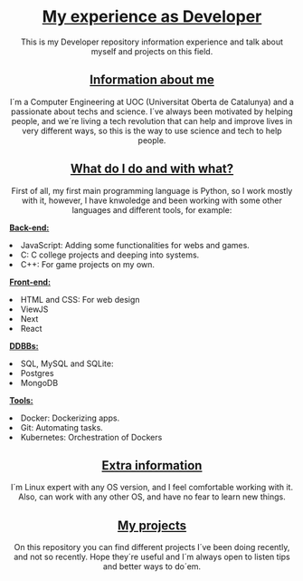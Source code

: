 <div align="center">
<h1>
    <b>
        <u>My experience as Developer</u>
    </b>
</h1>
<p>
    This is my Developer repository information experience and talk about myself and projects on this field.
</p>

<h2>
    <b>
        <u>
            Information about me
        </u>
    </b>
</h2>

<p>
    I´m a Computer Engineering at UOC (Universitat Oberta de Catalunya) and a passionate about techs and science.
    I´ve always been motivated by helping people, and we´re living a tech revolution that can help and improve
    lives in very different ways, so this is the way to use science and tech to help people.
</p>
    <h2>
        <b>
            <u>
                What do I do and with what?
            </u>
        </b>
    </h2>
<p>
    First of all, my first main programming language is Python, so I
    work mostly with it, however, I have knwoledge and been working with some other languages and different tools, for example:
    <p align="left">
        <b>
            <u>
                Back-end:
            </u>
        </b>
        <p>
            <li align="left">JavaScript: Adding some functionalities for webs and games.
            <li align="left">C: C college projects and deeping into systems.
            <li align="left">C++: For game projects on my own.
        </li>
        <p>
    <p align="left">
        <b>
            <u>
                Front-end:
            </u>
        </b>
            <li align="left">HTML and CSS: For web design
            <li align="left">ViewJS
            <li align="left">Next
            <li align="left">React
            </li>
        <p>
    <p align="left">
        <b>
            <u>
                DDBBs:
            </u>
        </b>
        <p>
            <li align="left">SQL, MySQL and SQLite: 
            <li align="left">Postgres
            <li align="left">MongoDB
            </li>
        <p>
    <p align="left">
        <b>
            <u>
                Tools:
            </u>
        </b>
        <p>
            <li align="left">Docker: Dockerizing apps.
            <li align="left">Git: Automating tasks.
            <li align="left">Kubernetes: Orchestration of Dockers
        </li>
    </p>
</p>
    <h2>
        <b>
            <u>
                Extra information
            </u>
        </b>
    </h2>
<p>
    I´m Linux expert with any OS version, and I feel comfortable working with it. Also, can work with any other OS, and have no fear to learn new things.
    <h2>
        <b>
            <u>
                My projects
            </u>
        </b>
    </h2>
    <p>
        On this repository you can find different projects I´ve been doing recently, and not so recently. Hope they´re useful and I´m always open to listen tips and better ways to do´em.
</div>

